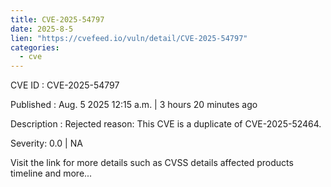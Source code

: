 ```yaml
--- 
title: CVE-2025-54797
date: 2025-8-5
lien: "https://cvefeed.io/vuln/detail/CVE-2025-54797"
categories:
  - cve
---
```


CVE ID : CVE-2025-54797

Published :  Aug. 5
2025
12:15 a.m. | 3 hours
20 minutes ago

Description : Rejected reason: This CVE is a duplicate of CVE-2025-52464.

Severity: 0.0 | NA

Visit the link for more details
such as CVSS details
affected products
timeline
and more...
